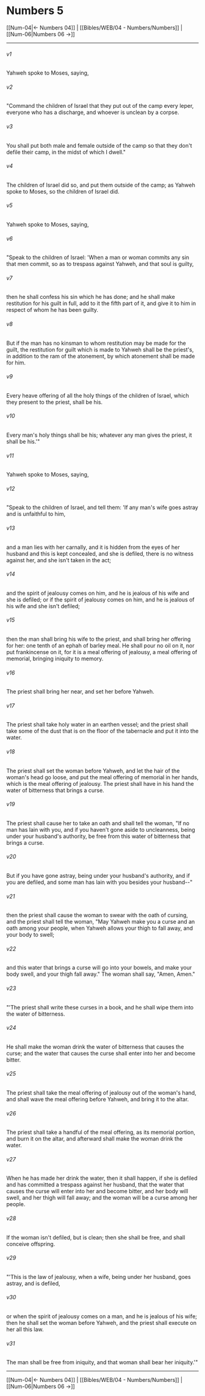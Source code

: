 # Numbers 5

[[Num-04|← Numbers 04]] | [[Bibles/WEB/04 - Numbers/Numbers]] | [[Num-06|Numbers 06 →]]
***



###### v1 
Yahweh spoke to Moses, saying, 

###### v2 
"Command the children of Israel that they put out of the camp every leper, everyone who has a discharge, and whoever is unclean by a corpse. 

###### v3 
You shall put both male and female outside of the camp so that they don't defile their camp, in the midst of which I dwell." 

###### v4 
The children of Israel did so, and put them outside of the camp; as Yahweh spoke to Moses, so the children of Israel did. 

###### v5 
Yahweh spoke to Moses, saying, 

###### v6 
"Speak to the children of Israel: 'When a man or woman commits any sin that men commit, so as to trespass against Yahweh, and that soul is guilty, 

###### v7 
then he shall confess his sin which he has done; and he shall make restitution for his guilt in full, add to it the fifth part of it, and give it to him in respect of whom he has been guilty. 

###### v8 
But if the man has no kinsman to whom restitution may be made for the guilt, the restitution for guilt which is made to Yahweh shall be the priest's, in addition to the ram of the atonement, by which atonement shall be made for him. 

###### v9 
Every heave offering of all the holy things of the children of Israel, which they present to the priest, shall be his. 

###### v10 
Every man's holy things shall be his; whatever any man gives the priest, it shall be his.'" 

###### v11 
Yahweh spoke to Moses, saying, 

###### v12 
"Speak to the children of Israel, and tell them: 'If any man's wife goes astray and is unfaithful to him, 

###### v13 
and a man lies with her carnally, and it is hidden from the eyes of her husband and this is kept concealed, and she is defiled, there is no witness against her, and she isn't taken in the act; 

###### v14 
and the spirit of jealousy comes on him, and he is jealous of his wife and she is defiled; or if the spirit of jealousy comes on him, and he is jealous of his wife and she isn't defiled; 

###### v15 
then the man shall bring his wife to the priest, and shall bring her offering for her: one tenth of an ephah of barley meal. He shall pour no oil on it, nor put frankincense on it, for it is a meal offering of jealousy, a meal offering of memorial, bringing iniquity to memory. 

###### v16 
The priest shall bring her near, and set her before Yahweh. 

###### v17 
The priest shall take holy water in an earthen vessel; and the priest shall take some of the dust that is on the floor of the tabernacle and put it into the water. 

###### v18 
The priest shall set the woman before Yahweh, and let the hair of the woman's head go loose, and put the meal offering of memorial in her hands, which is the meal offering of jealousy. The priest shall have in his hand the water of bitterness that brings a curse. 

###### v19 
The priest shall cause her to take an oath and shall tell the woman, "If no man has lain with you, and if you haven't gone aside to uncleanness, being under your husband's authority, be free from this water of bitterness that brings a curse. 

###### v20 
But if you have gone astray, being under your husband's authority, and if you are defiled, and some man has lain with you besides your husband--" 

###### v21 
then the priest shall cause the woman to swear with the oath of cursing, and the priest shall tell the woman, "May Yahweh make you a curse and an oath among your people, when Yahweh allows your thigh to fall away, and your body to swell; 

###### v22 
and this water that brings a curse will go into your bowels, and make your body swell, and your thigh fall away." The woman shall say, "Amen, Amen." 

###### v23 
"'The priest shall write these curses in a book, and he shall wipe them into the water of bitterness. 

###### v24 
He shall make the woman drink the water of bitterness that causes the curse; and the water that causes the curse shall enter into her and become bitter. 

###### v25 
The priest shall take the meal offering of jealousy out of the woman's hand, and shall wave the meal offering before Yahweh, and bring it to the altar. 

###### v26 
The priest shall take a handful of the meal offering, as its memorial portion, and burn it on the altar, and afterward shall make the woman drink the water. 

###### v27 
When he has made her drink the water, then it shall happen, if she is defiled and has committed a trespass against her husband, that the water that causes the curse will enter into her and become bitter, and her body will swell, and her thigh will fall away; and the woman will be a curse among her people. 

###### v28 
If the woman isn't defiled, but is clean; then she shall be free, and shall conceive offspring. 

###### v29 
"'This is the law of jealousy, when a wife, being under her husband, goes astray, and is defiled, 

###### v30 
or when the spirit of jealousy comes on a man, and he is jealous of his wife; then he shall set the woman before Yahweh, and the priest shall execute on her all this law. 

###### v31 
The man shall be free from iniquity, and that woman shall bear her iniquity.'"

***
[[Num-04|← Numbers 04]] | [[Bibles/WEB/04 - Numbers/Numbers]] | [[Num-06|Numbers 06 →]]
